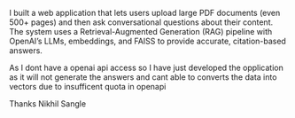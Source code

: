 I built a web application that lets users upload large PDF documents (even 500+ pages) and then ask conversational questions about their content. The system uses a Retrieval-Augmented Generation (RAG) pipeline with OpenAI’s LLMs, embeddings, and FAISS to provide accurate, citation-based answers.

As I dont have a openai api  access so I have just developed the opplication as it will not generate the answers and cant able to converts the data into vectors due to insufficent quota in openapi

Thanks
Nikhil Sangle